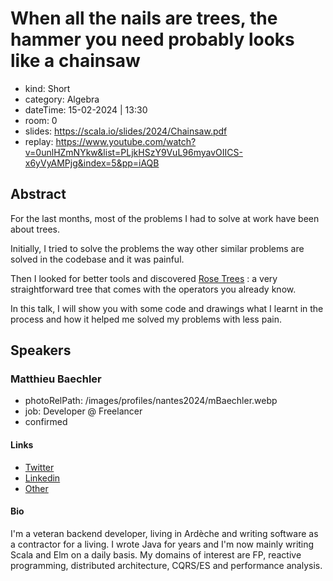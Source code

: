 # When all the nails are trees, the hammer you need probably looks like a chainsaw

- kind: Short
- category: Algebra
- dateTime: 15-02-2024 | 13:30
- room: 0
- slides: https://scala.io/slides/2024/Chainsaw.pdf
- replay: https://www.youtube.com/watch?v=0unlHZmNYkw&list=PLjkHSzY9VuL96myavOIICS-x6yVyAMPjg&index=5&pp=iAQB

## Abstract

For the last months, most of the problems I had to solve at work have been about trees.

Initially, I tried to solve the problems the way other similar problems are solved in the codebase and it was painful.

Then I looked for better tools and discovered [Rose Trees](https://en.wikipedia.org/wiki/Rose_tree) : a very straightforward tree that comes with the operators you already know.

In this talk, I will show you with some code and drawings what I learnt in
the process and how it helped me solved my problems with less pain.

## Speakers

### Matthieu Baechler

- photoRelPath: /images/profiles/nantes2024/mBaechler.webp
- job: Developer @ Freelancer
- confirmed

#### Links

- [Twitter](https://twitter.com/m_baechler)
- [Linkedin](https://www.linkedin.com/in/matthieu-baechler-12336011)
- [Other](https://framapiaf.org/@matthieu)

#### Bio

I'm a veteran backend developer, living in Ardèche and writing software as a contractor for a living. I wrote Java for years and I'm now mainly writing Scala and Elm on a daily basis. My domains of interest are FP, reactive programming, distributed architecture, CQRS/ES and performance analysis.
